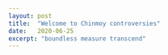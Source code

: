 ```yaml
---
layout: post
title:  "Welcome to Chinmoy controversies"
date:   2020-06-25
excerpt: "boundless measure transcend"
---
```

